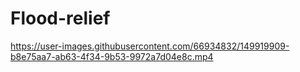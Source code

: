 # Flood-relief
https://user-images.githubusercontent.com/66934832/149919909-b8e75aa7-ab63-4f34-9b53-9972a7d04e8c.mp4

